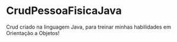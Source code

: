 # CrudPessoaFisicaJava
Crud criado na linguagem Java, para treinar minhas habilidades em Orientação a Objetos!
